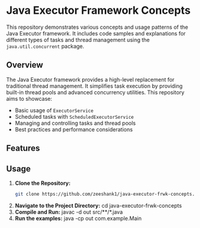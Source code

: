 # Java Executor Framework Concepts

This repository demonstrates various concepts and usage patterns of the Java Executor framework. It includes code samples and explanations for different types of tasks and thread management using the `java.util.concurrent` package.

## Overview

The Java Executor framework provides a high-level replacement for traditional thread management. It simplifies task execution by providing built-in thread pools and advanced concurrency utilities. This repository aims to showcase:

- Basic usage of `ExecutorService`
- Scheduled tasks with `ScheduledExecutorService`
- Managing and controlling tasks and thread pools
- Best practices and performance considerations

## Features



## Usage

1. **Clone the Repository:**
   ```bash
   git clone https://github.com/zeeshank1/java-executor-frwk-concepts.git
   ```
2. **Navigate to the Project Directory:**
   cd java-executor-frwk-concepts
3. **Compile and Run:**
   javac -d out src/**/*.java
4. **Run the examples:**
   java -cp out com.example.Main




